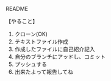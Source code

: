 README

【やること】

1. クローン(OK)
2. テキストファイル作成
3. 作成したファイルに自己紹介記入
4. 自分のブランチにアッドし、コミット
5. プッシュする
6. 出来たよって報告してね